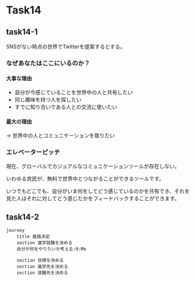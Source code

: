 # Task14

## task14-1

SNSがない時点の世界でTwitterを提案するとする。

### なぜあなたはここにいるのか？

#### 大事な理由

- 自分が今感じていることを世界中の人と共有したい
- 同じ趣味を持つ人を探したい
- すでに知り合いである人との交流に使いたい

#### 最大の理由

&rarr; 世界中の人とコミュニケーションを取りたい

### エレベーターピッチ

現在、グローバルでカジュアルなコミュニケーションツールが存在しない。

いわゆる庶民が、無料で世界中とつながることができるツールです。

いつでもどこでも、自分がいま何をしてどう感じているのかを共有でき、それを見た人はそれに対してどう感じたかをフィードバックすることができます。

## task14-2

```mermaid
journey
    title 進路決定
    section 進学就職を決める
    自分が何をやりたいか考える:0:Me

    section 目標を決める
    section 進学先を決める
    section 就職先を決める



```
